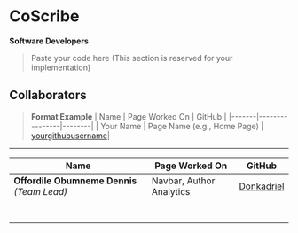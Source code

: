 # CoScribe
**Software Developers**

> Paste your code here (This section is reserved for your implementation)

## Collaborators

> **Format Example**
> | Name  | Page Worked On | GitHub |
> |-------|----------------|--------|
> | Your Name | Page Name (e.g., Home Page) | [yourgithubusername](https://github.com/yourgithubusername)|

---

| Name  | Page Worked On | GitHub |
|-------|----------------|--------|
| **Offordile Obumneme Dennis** *(Team Lead)* | Navbar, Author Analytics | [Donkadriel](https://github.com/Donkadriel)|
| | | |
| | | |
| | | |
| | | |
| | | |
| | | |
| | | |